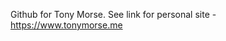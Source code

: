Github for Tony Morse.
See link for personal site - https://www.tonymorse.me

<!---
TonyMorse92/TonyMorse92 is a ✨ special ✨ repository because its `README.md` (this file) appears on your GitHub profile.
You can click the Preview link to take a look at your changes.
--->
